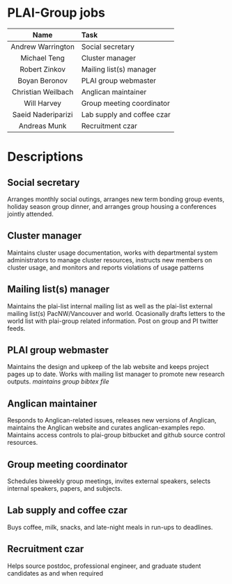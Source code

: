# PLAI-Group jobs

| Name                | Task                        |
|:-------------------:|:----------------------------|
|Andrew Warrington    |	Social secretary            |
|Michael Teng	        | Cluster manager             |
|Robert Zinkov        | Mailing list(s) manager     |
|Boyan Beronov        | PLAI group webmaster        |
|Christian Weilbach   | Anglican maintainer         | 
|Will Harvey	        | Group meeting coordinator   | 
|Saeid Naderiparizi   | Lab supply and coffee czar  |
|Andreas Munk	        | Recruitment czar            |


# Descriptions

## Social secretary

Arranges monthly social outings, arranges new term bonding group events, holiday season group dinner, and arranges group housing a conferences jointly attended.

## Cluster manager

Maintains cluster usage documentation, works with departmental system administrators to manage cluster resources, instructs new members on cluster usage, and monitors and reports violations of usage patterns

## Mailing list(s) manager

Maintains the plai-list internal mailing list as well as the plai-list external mailing list(s) PacNW/Vancouver and world.  Ocasionally drafts letters to the world list with plai-group related information.  Post on group and PI twitter feeds.

## PLAI group webmaster

Maintains the design and upkeep of the lab website and keeps project pages up to date.  Works with mailing list manager to promote new research outputs.  *maintains group bibtex file*

## Anglican maintainer

Responds to Anglican-related issues, releases new versions of Anglican, maintains the Anglican website and curates anglican-examples repo.  Maintains access controls to plai-group bitbucket and github source control resources.

## Group meeting coordinator

Schedules biweekly group meetings, invites external speakers, selects internal speakers, papers, and subjects. 

## Lab supply and coffee czar

Buys coffee, milk, snacks, and late-night meals in run-ups to deadlines.

## Recruitment czar

Helps source postdoc, professional engineer, and graduate student candidates as and when required
